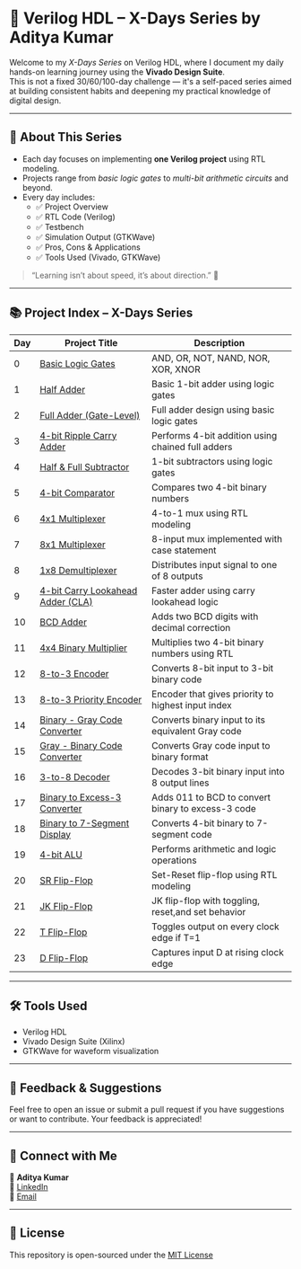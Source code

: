 # 🔰 Verilog HDL – X-Days Series by Aditya Kumar

Welcome to my *X-Days Series* on Verilog HDL, where I document my daily hands-on learning journey using the **Vivado Design Suite**.  
This is not a fixed 30/60/100-day challenge — it's a self-paced series aimed at building consistent habits and deepening my practical knowledge of digital design.

---

## 📌 About This Series

- Each day focuses on implementing **one Verilog project** using RTL modeling.
- Projects range from *basic logic gates* to *multi-bit arithmetic circuits* and beyond.
- Every day includes:
  - ✅ Project Overview
  - ✅ RTL Code (Verilog)
  - ✅ Testbench
  - ✅ Simulation Output (GTKWave)
  - ✅ Pros, Cons & Applications
  - ✅ Tools Used (Vivado, GTKWave)

> “Learning isn’t about speed, it’s about direction.” 🚀

---

## 📚 Project Index – X-Days Series

| Day | Project Title                          | Description                                       |
|-----|----------------------------------------|---------------------------------------------------|
| 0   | [Basic Logic Gates](./Day0)            | AND, OR, NOT, NAND, NOR, XOR, XNOR                |
| 1   | [Half Adder](./Day1)                   | Basic 1-bit adder using logic gates               |
| 2   | [Full Adder (Gate-Level)](./Day2)      | Full adder design using basic logic gates         |
| 3   | [4-bit Ripple Carry Adder](./Day3)     | Performs 4-bit addition using chained full adders |
| 4   | [Half & Full Subtractor](./Day4)       | 1-bit subtractors using logic gates               |
| 5   | [4-bit Comparator](./Day5)             | Compares two 4-bit binary numbers                 |
| 6   | [4x1 Multiplexer](./Day6)              | 4-to-1 mux using RTL modeling                     |
| 7   | [8x1 Multiplexer](./Day7)              | 8-input mux implemented with case statement       |
| 8   | [1x8 Demultiplexer](./Day8)            | Distributes input signal to one of 8 outputs      |
| 9   | [4-bit Carry Lookahead Adder (CLA)](./Day9) | Faster adder using carry lookahead logic     |
| 10  | [BCD Adder](./Day10)                   | Adds two BCD digits with decimal correction       |
| 11  | [4x4 Binary Multiplier](./Day11)       | Multiplies two 4-bit binary numbers using RTL     |
| 12  | [8-to-3 Encoder](./Day12)              | Converts 8-bit input to 3-bit binary code         |
| 13  | [8-to-3 Priority Encoder](./Day13)     | Encoder that gives priority to highest input index|
| 14  | [Binary - Gray Code Converter](./Day14)| Converts binary input to its equivalent Gray code |
| 15  | [Gray - Binary Code Converter](./Day15)| Converts Gray code input to binary format         |
| 16  | [3-to-8 Decoder](./Day16)              | Decodes 3-bit binary input into 8 output lines    |
| 17  | [Binary to Excess-3 Converter](./Day17)| Adds 011 to BCD to convert binary to excess-3 code|
| 18  | [Binary to 7-Segment Display](./Day18) | Converts 4-bit binary to 7-segment code           |
| 19  | [4-bit ALU](./Day19)                   | Performs arithmetic and logic operations          |
| 20  | [SR Flip-Flop](./Day20)                | Set-Reset flip-flop using RTL modeling            |
| 21  | [JK Flip-Flop](./Day21)                | JK flip-flop with toggling, reset,and set behavior|
| 22  | [T Flip-Flop](./Day22)                 | Toggles output on every clock edge if T=1         |
| 23  | [D Flip-Flop](./Day23)                 | Captures input D at rising clock edge             |


---

## 🛠 Tools Used

- Verilog HDL  
- Vivado Design Suite (Xilinx)
- GTKWave for waveform visualization

---

## 💬 Feedback & Suggestions

Feel free to open an issue or submit a pull request if you have suggestions or want to contribute. Your feedback is appreciated!

---

## 📌 Connect with Me

👤 **Aditya Kumar**  
🔗 [LinkedIn](https://www.linkedin.com/in/aditya-kumar-yourprofile)  
📧 [Email](mailto:your.email@example.com)

---

## 📄 License

This repository is open-sourced under the [MIT License](./LICENSE)
